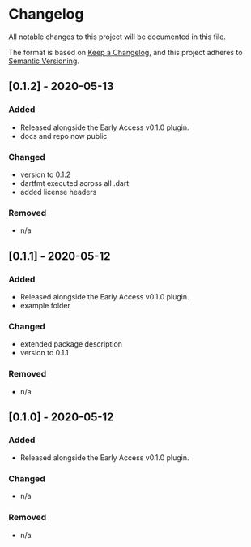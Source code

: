 # Changelog

All notable changes to this project will be documented in this file.

The format is based on [Keep a Changelog](https://keepachangelog.com/en/1.0.0/),
and this project adheres to [Semantic Versioning](https://semver.org/spec/v2.0.0.html).

## [0.1.2] - 2020-05-13

### Added

- Released alongside the Early Access v0.1.0 plugin.
- docs and repo now public

### Changed

- version to 0.1.2
- dartfmt executed across all .dart
- added license headers

### Removed

- n/a

## [0.1.1] - 2020-05-12

### Added

- Released alongside the Early Access v0.1.0 plugin.
- example folder

### Changed

- extended package description
- version to 0.1.1

### Removed

- n/a

## [0.1.0] - 2020-05-12

### Added

- Released alongside the Early Access v0.1.0 plugin.

### Changed

- n/a

### Removed

- n/a